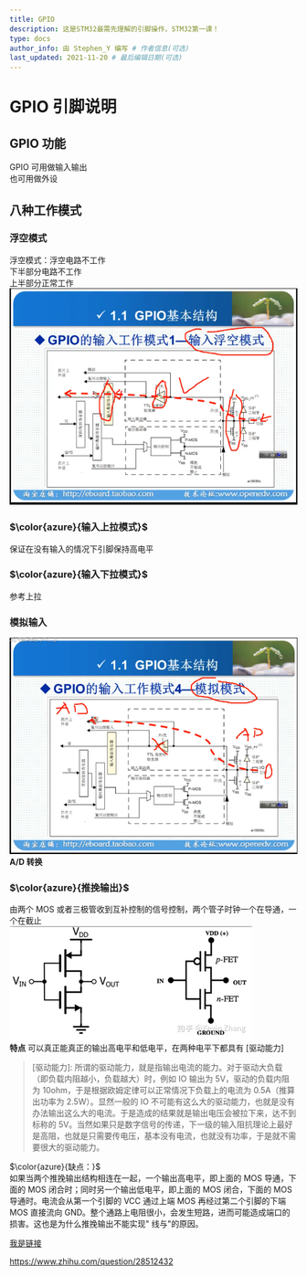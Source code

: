 ```yaml
---
title: GPIO
description: 这是STM32最需先理解的引脚操作，STM32第一课！
type: docs 
author_info: 由 Stephen_Y 编写 # 作者信息(可选)
last_updated: 2021-11-20 # 最后编辑日期(可选)
---
```


# GPIO 引脚说明

## **GPIO 功能**

GPIO 可用做输入输出  
也可用做外设

## 八种工作模式

### **浮空模式**

浮空模式：浮空电路不工作  
下半部分电路不工作  
上半部分正常工作
![alt图片](1.png)

### $\color{azure}{输入上拉模式}$

保证在没有输入的情况下引脚保持高电平

### $\color{azure}{输入下拉模式}$

参考上拉

### **模拟输入**

![alt图片](2.png)
**A/D 转换**

### $\color{azure}{推挽输出}$

由两个 MOS 或者三极管收到互补控制的信号控制，两个管子时钟一个在导通，一个在截止  
![alt图片](3.jpg)  
**特点**
可以真正能真正的输出高电平和低电平，在两种电平下都具有 [驱动能力]

> [驱动能力]: 所谓的驱动能力，就是指输出电流的能力。对于驱动大负载（即负载内阻越小，负载越大）时，例如 IO 输出为 5V，驱动的负载内阻为 10ohm，于是根据欧姆定律可以正常情况下负载上的电流为 0.5A（推算出功率为 2.5W）。显然一般的 IO 不可能有这么大的驱动能力，也就是没有办法输出这么大的电流。于是造成的结果就是输出电压会被拉下来，达不到标称的 5V。当然如果只是数字信号的传递，下一级的输入阻抗理论上最好是高阻，也就是只需要传电压，基本没有电流，也就没有功率，于是就不需要很大的驱动能力。

$\color{azure}{缺点：}$  
如果当两个推挽输出结构相连在一起，一个输出高电平，即上面的 MOS 导通，下面的 MOS 闭合时；同时另一个输出低电平，即上面的 MOS 闭合，下面的 MOS 导通时。电流会从第一个引脚的 VCC 通过上端 MOS 再经过第二个引脚的下端 MOS 直接流向 GND。整个通路上电阻很小，会发生短路，进而可能造成端口的损害。这也是为什么推挽输出不能实现" 线与"的原因。

[我是链接](https://www.zhihu.com/question/28512432)

<https://www.zhihu.com/question/28512432>
